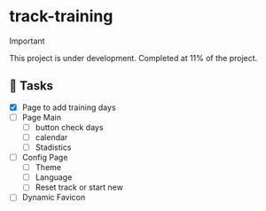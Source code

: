 # track-training

> [!IMPORTANT]
> This project is under development.
> Completed at 11% of the project.

## 📝 Tasks

- [x] Page to add training days
- [ ] Page Main
  - [ ] button check days
  - [ ] calendar
  - [ ] Stadistics
- [ ] Config Page 
  - [ ] Theme
  - [ ] Language
  - [ ] Reset track or start new
- [ ] Dynamic Favicon